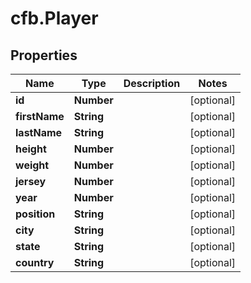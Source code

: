 # cfb.Player

## Properties
Name | Type | Description | Notes
------------ | ------------- | ------------- | -------------
**id** | **Number** |  | [optional] 
**firstName** | **String** |  | [optional] 
**lastName** | **String** |  | [optional] 
**height** | **Number** |  | [optional] 
**weight** | **Number** |  | [optional] 
**jersey** | **Number** |  | [optional] 
**year** | **Number** |  | [optional] 
**position** | **String** |  | [optional] 
**city** | **String** |  | [optional] 
**state** | **String** |  | [optional] 
**country** | **String** |  | [optional] 


